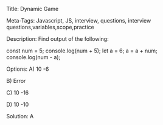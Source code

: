 Title: Dynamic Game

Meta-Tags: Javascript, JS, interview, questions, interview questions,variables,scope,practice

Description: Find output of the following:

const num = 5; 
console.log(num + 5);
let a = 6;
a = a + num;
console.log(num - a);

Options:
 A) 10 
-6

B) Error

C) 10 
-16

D) 10 
-10

Solution: A